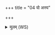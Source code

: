 +++
title = "04 यो अस्य"

+++
<details><summary>मूलम् (WS)</summary>

यो अस्य सर्व जन्मन ईशे विश्वस्य चेष्टतः ।  
अतन्द्रो ब्रह्मणा धीरः प्राणो मामभि रक्षतु ॥ ४ ॥
</details>